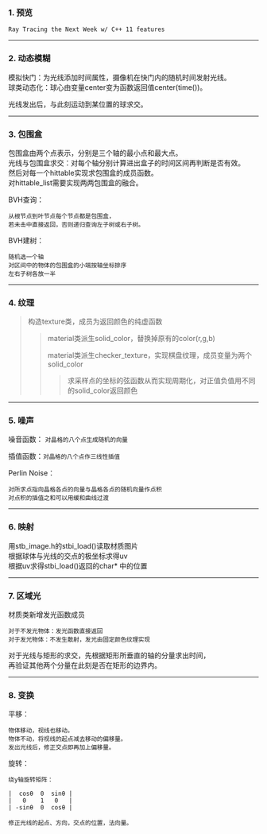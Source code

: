 ### 1. 预览

`Ray Tracing the Next Week w/ C++ 11 features`

---
### 2. 动态模糊


模拟快门：为光线添加时间属性，摄像机在快门内的随机时间发射光线。<br>
球类动态化：球心由变量center变为函数返回值center(time())。<br>

光线发出后，与此刻运动到某位置的球求交。


---
### 3. 包围盒


包围盒由两个点表示，分别是三个轴的最小点和最大点。<br>
光线与包围盒求交：对每个轴分别计算进出盒子的时间区间再判断是否有效。<br>
然后对每一个hittable实现求包围盒的成员函数。<br>
对hittable_list需要实现两两包围盒的融合。<br>

BVH查询：
```
从根节点到叶节点每个节点都是包围盒，
若未击中直接返回，否则递归查询左子树或右子树。
```

BVH建树：
```
随机选一个轴
对区间中的物体的包围盒的小端按轴坐标排序
左右子树各放一半
```

---
### 4. 纹理

> 构造texture类，成员为返回颜色的纯虚函数
>> material类派生solid_color，替换掉原有的color(r,g,b)<br>
>>
>> material类派生checker_texture，实现棋盘纹理，成员变量为两个solid_color
>>> 求采样点的坐标的弦函数从而实现周期化，对正值负值用不同的solid_color返回颜色


---
### 5. 噪声

噪音函数：
`对晶格的八个点生成随机的向量`

插值函数：`对晶格的八个点作三线性插值`

Perlin Noise：
```
对所求点指向晶格各点的向量与晶格各点的随机向量作点积
对点积的插值之和可以用缓和曲线过渡
```

---
### 6. 映射

用stb_image.h的stbi_load()读取材质图片<br>
根据球体与光线的交点的极坐标求得uv<br>
根据uv求得stbi_load()返回的char* 中的位置<br>


---
### 7. 区域光

材质类新增发光函数成员<br>
```
对于不发光物体：发光函数直接返回
对于发光物体：不发生散射，发光由固定颜色纹理实现
```
对于光线与矩形的求交，先根据矩形所垂直的轴的分量求出时间，<br>
再验证其他两个分量在此刻是否在矩形的边界内。


---
### 8. 变换


平移： 
```
物体移动，视线也移动。
物体不动，将视线的起点减去移动的偏移量。
发出光线后，修正交点即再加上偏移量。
```
旋转：
```
绕y轴旋转矩阵：

|  cosθ  0  sinθ |
|   0    1   0   |
| -sinθ  0  cosθ |

修正光线的起点、方向，交点的位置，法向量。
```







